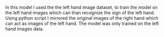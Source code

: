 In this model I used the the left hand image dataset, to train the model on the left hand images which can than recognize the sign of the left hand. Using python script I mirrored the original images of the right hand which can act as images of the left hand. The model was only trained on the left hand images data.
